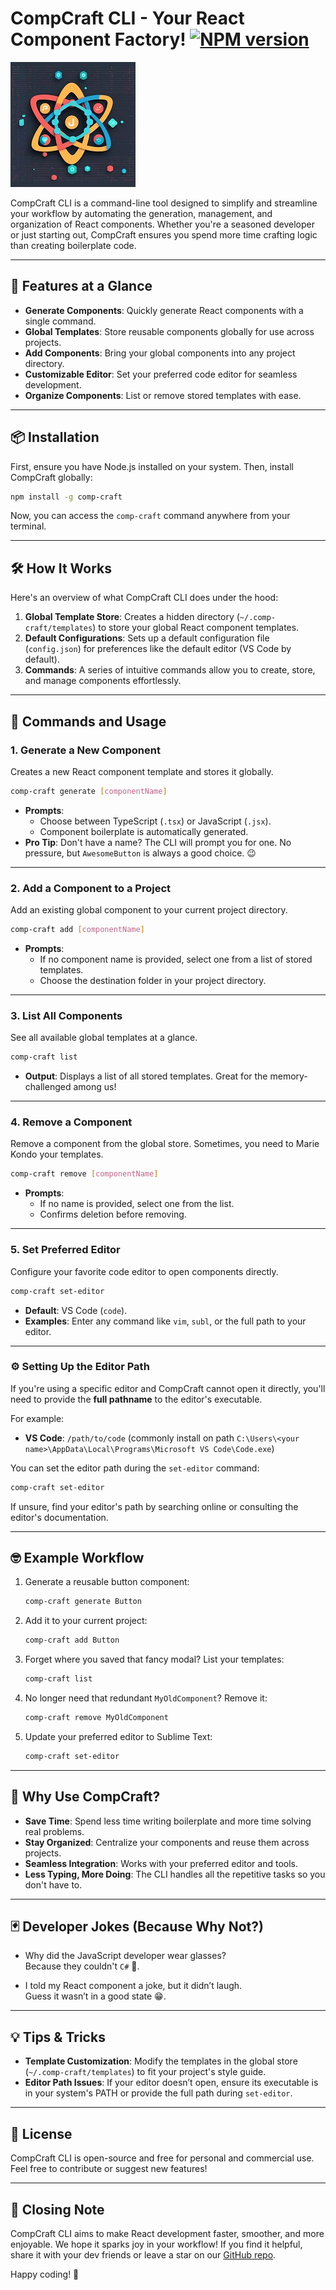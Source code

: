 # CompCraft CLI - Your React Component Factory! <a href="https://www.npmjs.com/package/veestream" rel="nofollow"><img src="https://img.shields.io/npm/v/veestream.svg?style=flat" alt="NPM version" style="max-width: 100%;"></a>

![VeeStream GIF](https://github.com/farhadggu/comp-craft/raw/main/public/logo.jpg)

CompCraft CLI is a command-line tool designed to simplify and streamline your workflow by automating the generation, management, and organization of React components. Whether you're a seasoned developer or just starting out, CompCraft ensures you spend more time crafting logic than creating boilerplate code.

---

## 🚀 Features at a Glance

- **Generate Components**: Quickly generate React components with a single command.
- **Global Templates**: Store reusable components globally for use across projects.
- **Add Components**: Bring your global components into any project directory.
- **Customizable Editor**: Set your preferred code editor for seamless development.
- **Organize Components**: List or remove stored templates with ease.

---

## 📦 Installation

First, ensure you have Node.js installed on your system. Then, install CompCraft globally:

```bash
npm install -g comp-craft
```

Now, you can access the `comp-craft` command anywhere from your terminal.

---

## 🛠️ How It Works

Here's an overview of what CompCraft CLI does under the hood:

1. **Global Template Store**: Creates a hidden directory (`~/.comp-craft/templates`) to store your global React component templates.
2. **Default Configurations**: Sets up a default configuration file (`config.json`) for preferences like the default editor (VS Code by default).
3. **Commands**: A series of intuitive commands allow you to create, store, and manage components effortlessly.

---

## 🧙 Commands and Usage

### 1. Generate a New Component

Creates a new React component template and stores it globally.

```bash
comp-craft generate [componentName]
```

- **Prompts**:
  - Choose between TypeScript (`.tsx`) or JavaScript (`.jsx`).
  - Component boilerplate is automatically generated.
- **Pro Tip**: Don't have a name? The CLI will prompt you for one. No pressure, but `AwesomeButton` is always a good choice. 😉

---

### 2. Add a Component to a Project

Add an existing global component to your current project directory.

```bash
comp-craft add [componentName]
```

- **Prompts**:
  - If no component name is provided, select one from a list of stored templates.
  - Choose the destination folder in your project directory.

---

### 3. List All Components

See all available global templates at a glance.

```bash
comp-craft list
```

- **Output**: Displays a list of all stored templates. Great for the memory-challenged among us!

---

### 4. Remove a Component

Remove a component from the global store. Sometimes, you need to Marie Kondo your templates.

```bash
comp-craft remove [componentName]
```

- **Prompts**:
  - If no name is provided, select one from the list.
  - Confirms deletion before removing.

---

### 5. Set Preferred Editor

Configure your favorite code editor to open components directly.

```bash
comp-craft set-editor
```

- **Default**: VS Code (`code`).
- **Examples**: Enter any command like `vim`, `subl`, or the full path to your editor.

---

### ⚙️ Setting Up the Editor Path

If you're using a specific editor and CompCraft cannot open it directly, you'll need to provide the **full pathname** to the editor's executable.

For example:

- **VS Code**: `/path/to/code` (commonly install on path `C:\Users\<your name>\AppData\Local\Programs\Microsoft VS Code\Code.exe`)

You can set the editor path during the `set-editor` command:

```bash
comp-craft set-editor
```

If unsure, find your editor's path by searching online or consulting the editor's documentation.

---

## 🤓 Example Workflow

1. Generate a reusable button component:

   ```bash
   comp-craft generate Button
   ```

2. Add it to your current project:

   ```bash
   comp-craft add Button
   ```

3. Forget where you saved that fancy modal? List your templates:

   ```bash
   comp-craft list
   ```

4. No longer need that redundant `MyOldComponent`? Remove it:

   ```bash
   comp-craft remove MyOldComponent
   ```

5. Update your preferred editor to Sublime Text:

   ```bash
   comp-craft set-editor
   ```

---

## 🤔 Why Use CompCraft?

- **Save Time**: Spend less time writing boilerplate and more time solving real problems.
- **Stay Organized**: Centralize your components and reuse them across projects.
- **Seamless Integration**: Works with your preferred editor and tools.
- **Less Typing, More Doing**: The CLI handles all the repetitive tasks so you don't have to.

---

## 🃏 Developer Jokes (Because Why Not?)

- Why did the JavaScript developer wear glasses?  
  Because they couldn't `C#` 🥴.

- I told my React component a joke, but it didn’t laugh.  
  Guess it wasn’t in a good state 😁.

---

## 💡 Tips & Tricks

- **Template Customization**: Modify the templates in the global store (`~/.comp-craft/templates`) to fit your project's style guide.
- **Editor Path Issues**: If your editor doesn’t open, ensure its executable is in your system's PATH or provide the full path during `set-editor`.

---

## 📜 License

CompCraft CLI is open-source and free for personal and commercial use. Feel free to contribute or suggest new features!

---

## 🎉 Closing Note

CompCraft CLI aims to make React development faster, smoother, and more enjoyable. We hope it sparks joy in your workflow! If you find it helpful, share it with your dev friends or leave a star on our [GitHub repo](https://github.com/farhadggu/comp-craft).

Happy coding! 🚀
